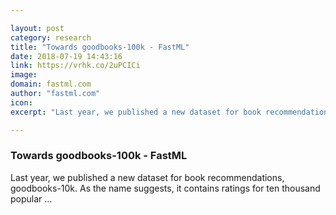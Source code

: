 ```yaml
---

layout: post
category: research
title: "Towards goodbooks-100k - FastML"
date: 2018-07-19 14:43:16
link: https://vrhk.co/2uPCICi
image: 
domain: fastml.com
author: "fastml.com"
icon: 
excerpt: "Last year, we published a new dataset for book recommendations, goodbooks-10k. As the name suggests, it contains ratings for ten thousand popular …"

---
```


### Towards goodbooks-100k - FastML

Last year, we published a new dataset for book recommendations, goodbooks-10k. As the name suggests, it contains ratings for ten thousand popular …